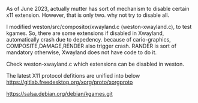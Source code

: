 As of June 2023, actually mutter has sort of mechanism to disable certain x11 extension.
However, that is only two. why not try to disable all.

I modified weston/src/compositor/xwayland.c (weston-xwayland.c), to test kgames.
So, there are some extensions if disabled in Xwayland, automatically crash due to depedency.
because of cario-graphics, COMPOSITE,DAMAGE,RENDER also trigger crash.
RANDER is sort of mandatory otherwise, Xwayland does not have code to do it.

Check weston-xwayland.c which extensions can be disabled in weston.

The latest X11 protocol defitions are unified into below
https://gitlab.freedesktop.org/xorg/proto/xorgproto

https://salsa.debian.org/debian/kgames.git

